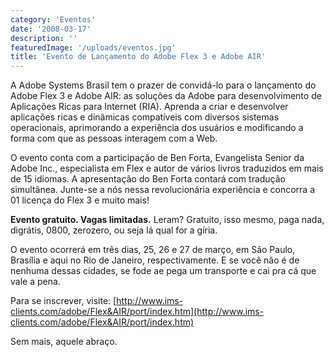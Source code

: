 ```yaml
---
category: 'Eventos'
date: '2008-03-17'
description: ''
featuredImage: '/uploads/eventos.jpg'
title: 'Evento de Lançamento do Adobe Flex 3 e Adobe AIR'
---
```


A Adobe Systems Brasil tem o prazer de convidá-lo para o lançamento do Adobe Flex 3 e Adobe AIR: as soluções da Adobe para desenvolvimento de Aplicações Ricas para Internet (RIA). Aprenda a criar e desenvolver aplicações ricas e dinâmicas compatíveis com diversos sistemas operacionais, aprimorando a experiência dos usuários e modificando a forma com que as pessoas interagem com a Web.

O evento conta com a participação de Ben Forta, Evangelista Senior da Adobe Inc., especialista em Flex e autor de vários livros traduzidos em mais de 15 idiomas. A apresentação do Ben Forta contará com tradução simultânea. Junte-se a nós nessa revolucionária experiência e concorra a 01 licença do Flex 3 e muito mais!

**Evento gratuito. Vagas limitadas.** Leram? Gratuito, isso mesmo, paga nada, digrátis, 0800, zerozero, ou seja lá qual for a gíria.

O evento ocorrerá em três dias, 25, 26 e 27 de março, em São Paulo, Brasília e aqui no Rio de Janeiro, respectivamente. E se você não é de nenhuma dessas cidades, se fode ae pega um transporte e cai pra cá que vale a pena.

Para se inscrever, visite: [http://www.ims-clients.com/adobe/Flex&AIR/port/index.htm](http://www.ims-clients.com/adobe/Flex&AIR/port/index.htm)

Sem mais, aquele abraço.
